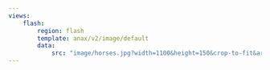 ```yaml
---
views:
    flash:
        region: flash
        template: anax/v2/image/default
        data:
            src: "image/horses.jpg?width=1100&height=150&crop-to-fit&area=0,0,30,0"
---
```

